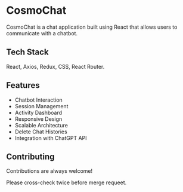 # CosmoChat

CosmoChat is a chat application built using React that allows users to communicate with a chatbot.


## Tech Stack

React, Axios, Redux, CSS, React Router.


## Features

- Chatbot Interaction
- Session Management
- Activity Dashboard
- Responsive Design
- Scalable Architecture
- Delete Chat Histories
- Integration with ChatGPT API


## Contributing

Contributions are always welcome!

Please cross-check twice before merge requeet. 


